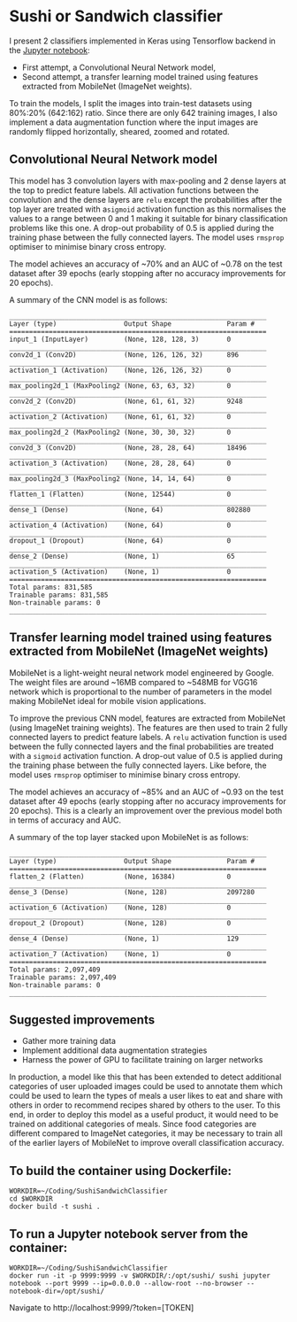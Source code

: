 # Sushi or Sandwich classifier

I present 2 classifiers implemented in Keras using Tensorflow backend in the [Jupyter notebook](sushi-or-sandwich-keras.ipynb):

- First attempt, a Convolutional Neural Network model,
- Second attempt, a transfer learning model trained using features extracted from MobileNet (ImageNet weights).

To train the models, I split the images into train-test datasets using 80%:20% (642:162) ratio. Since there are only 642 training images, I also implement a data augmentation function where the input images are randomly flipped horizontally, sheared, zoomed and rotated.

## Convolutional Neural Network model

This model has 3 convolution layers with max-pooling and 2 dense layers at the top to predict feature labels. All activation functions between the convolution and the dense layers are `relu` except the probabilities after the top layer are treated with a`sigmoid` activation function as this normalises the values to a range between 0 and 1 making it suitable for binary classification problems like this one. A drop-out probability of 0.5 is applied during the training phase between the fully connected layers. The model uses `rmsprop` optimiser to minimise binary cross entropy.

The model achieves an accuracy of ~70% and an AUC of ~0.78 on the test dataset after 39 epochs (early stopping after no accuracy improvements for 20 epochs).

A summary of the CNN model is as follows:

	_________________________________________________________________
	Layer (type)                 Output Shape              Param #   
	=================================================================
	input_1 (InputLayer)         (None, 128, 128, 3)       0         
	_________________________________________________________________
	conv2d_1 (Conv2D)            (None, 126, 126, 32)      896       
	_________________________________________________________________
	activation_1 (Activation)    (None, 126, 126, 32)      0         
	_________________________________________________________________
	max_pooling2d_1 (MaxPooling2 (None, 63, 63, 32)        0         
	_________________________________________________________________
	conv2d_2 (Conv2D)            (None, 61, 61, 32)        9248      
	_________________________________________________________________
	activation_2 (Activation)    (None, 61, 61, 32)        0         
	_________________________________________________________________
	max_pooling2d_2 (MaxPooling2 (None, 30, 30, 32)        0         
	_________________________________________________________________
	conv2d_3 (Conv2D)            (None, 28, 28, 64)        18496     
	_________________________________________________________________
	activation_3 (Activation)    (None, 28, 28, 64)        0         
	_________________________________________________________________
	max_pooling2d_3 (MaxPooling2 (None, 14, 14, 64)        0         
	_________________________________________________________________
	flatten_1 (Flatten)          (None, 12544)             0         
	_________________________________________________________________
	dense_1 (Dense)              (None, 64)                802880    
	_________________________________________________________________
	activation_4 (Activation)    (None, 64)                0         
	_________________________________________________________________
	dropout_1 (Dropout)          (None, 64)                0         
	_________________________________________________________________
	dense_2 (Dense)              (None, 1)                 65        
	_________________________________________________________________
	activation_5 (Activation)    (None, 1)                 0         
	=================================================================
	Total params: 831,585
	Trainable params: 831,585
	Non-trainable params: 0
	_________________________________________________________________

## Transfer learning model trained using features extracted from MobileNet (ImageNet weights)

MobileNet is a light-weight neural network model engineered by Google. The weight files are around ~16MB compared to ~548MB for VGG16 network which is proportional to the number of parameters in the model making MobileNet ideal for mobile vision applications.

To improve the previous CNN model, features are extracted from MobileNet (using ImageNet training weights). The features are then used to train 2 fully connected layers to predict feature labels. A `relu` activation function is used between the fully connected layers and the final probabilities are treated with a `sigmoid` activation function. A drop-out value of 0.5 is applied during the training phase between the fully connected layers. Like before, the model uses `rmsprop` optimiser to minimise binary cross entropy. 

The model achieves an accuracy of ~85% and an AUC of ~0.93 on the test dataset after 49 epochs (early stopping after no accuracy improvements for 20 epochs). This is a clearly an improvement over the previous model both in terms of accuracy and AUC.

A summary of the top layer stacked upon MobileNet is as follows:

	_________________________________________________________________
	Layer (type)                 Output Shape              Param #   
	=================================================================
	flatten_2 (Flatten)          (None, 16384)             0         
	_________________________________________________________________
	dense_3 (Dense)              (None, 128)               2097280   
	_________________________________________________________________
	activation_6 (Activation)    (None, 128)               0         
	_________________________________________________________________
	dropout_2 (Dropout)          (None, 128)               0         
	_________________________________________________________________
	dense_4 (Dense)              (None, 1)                 129       
	_________________________________________________________________
	activation_7 (Activation)    (None, 1)                 0         
	=================================================================
	Total params: 2,097,409
	Trainable params: 2,097,409
	Non-trainable params: 0
	_________________________________________________________________

## Suggested improvements

- Gather more training data
- Implement additional data augmentation strategies
- Harness the power of GPU to facilitate training on larger networks

In production, a model like this that has been extended to detect additional categories of user uploaded images could be used to annotate them which could be used to learn the types of meals a user likes to eat and share with others in order to recommend recipes shared by others to the user. To this end, in order to deploy this model as a useful product, it would need to be trained on additional categories of meals. Since food categories are different compared to ImageNet categories, it may be necessary to train all of the earlier layers of MobileNet to improve overall classification accuracy.

## To build the container using Dockerfile:

	WORKDIR=~/Coding/SushiSandwichClassifier
	cd $WORKDIR
	docker build -t sushi .

## To run a Jupyter notebook server from the container:

	WORKDIR=~/Coding/SushiSandwichClassifier
	docker run -it -p 9999:9999 -v $WORKDIR/:/opt/sushi/ sushi jupyter notebook --port 9999 --ip=0.0.0.0 --allow-root --no-browser --notebook-dir=/opt/sushi/

Navigate to http://localhost:9999/?token=[TOKEN]